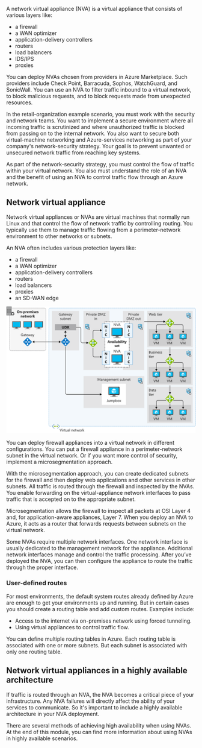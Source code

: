 A network virtual appliance (NVA) is a virtual appliance that consists of various layers like:

- a firewall
- a WAN optimizer
- application-delivery controllers
- routers
- load balancers
- IDS/IPS
- proxies

You can deploy NVAs chosen from providers in Azure Marketplace. Such providers include Check Point, Barracuda, Sophos, WatchGuard, and SonicWall. You can use an NVA to filter traffic inbound to a virtual network, to block malicious requests, and to block requests made from unexpected resources.

In the retail-organization example scenario, you must work with the security and network teams. You want to implement a secure environment where all incoming traffic is scrutinized and where unauthorized traffic is blocked from passing on to the internal network. You also want to secure both virtual-machine networking and Azure-services networking as part of your company's network-security strategy. Your goal is to prevent unwanted or unsecured network traffic from reaching key systems.

As part of the network-security strategy, you must control the flow of traffic within your virtual network. You also must understand the role of an NVA and the benefit of using an NVA to control traffic flow through an Azure network.

## Network virtual appliance

Network virtual appliances or NVAs are virtual machines that normally run Linux and that control the flow of network traffic by controlling routing. You typically use them to manage traffic flowing from a perimeter-network environment to other networks or subnets.

An NVA often includes various protection layers like:

- a firewall
- a WAN optimizer
- application-delivery controllers
- routers
- load balancers
- proxies
- an SD-WAN edge

![Visualization of a network architecture with a network virtual appliance](../media/4-nva.svg)

You can deploy firewall appliances into a virtual network in different configurations. You can put a firewall appliance in a perimeter-network subnet in the virtual network. Or if you want more control of security, implement a microsegmentation approach.

With the microsegmentation approach, you can create dedicated subnets for the firewall and then deploy web applications and other services in other subnets. All traffic is routed through the firewall and inspected by the NVAs. You enable forwarding on the virtual-appliance network interfaces to pass traffic that is accepted on to the appropriate subnet.

Microsegmentation allows the firewall to inspect all packets at OSI Layer 4 and, for application-aware appliances, Layer 7. When you deploy an NVA to Azure, it acts as a router that forwards requests between subnets on the virtual network.

Some NVAs require multiple network interfaces. One network interface is usually dedicated to the management network for the appliance. Additional network interfaces manage and control the traffic processing. After you’ve deployed the NVA, you can then configure the appliance to route the traffic through the proper interface.

### User-defined routes

For most environments, the default system routes already defined by Azure are enough to get your environments up and running. But in certain cases you should create a routing table and add custom routes. Examples include:

- Access to the internet via on-premises network using forced tunneling.
- Using virtual appliances to control traffic flow.

You can define multiple routing tables in Azure. Each routing table is associated with one or more subnets. But each subnet is associated with only one routing table.

## Network virtual appliances in a highly available architecture

If traffic is routed through an NVA, the NVA becomes a critical piece of your infrastructure. Any NVA failures will directly affect the ability of your services to communicate. So it's important to include a highly available architecture in your NVA deployment.

There are several methods of achieving high availability when using NVAs. At the end of this module, you can find more information about using NVAs in highly available scenarios.
